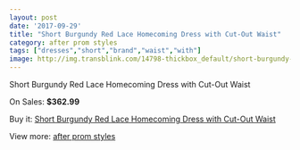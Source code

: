 ```yaml
---
layout: post
date: '2017-09-29'
title: "Short Burgundy Red Lace Homecoming Dress with Cut-Out Waist"
category: after prom styles
tags: ["dresses","short","brand","waist","with"]
image: http://img.transblink.com/14798-thickbox_default/short-burgundy-red-lace-homecoming-dress-with-cut-out-waist.jpg
---
```

Short Burgundy Red Lace Homecoming Dress with Cut-Out Waist

On Sales: **$362.99**
<a href="https://www.transblink.com/en/after-prom-styles/4725-short-burgundy-red-lace-homecoming-dress-with-cut-out-waist.html"><amp-img layout="responsive" width="600" height="600" src="//img.transblink.com/14798-thickbox_default/short-burgundy-red-lace-homecoming-dress-with-cut-out-waist.jpg" alt="Short Burgundy Red Lace Homecoming Dress with Cut-Out Waist 0" /></a>
<a href="https://www.transblink.com/en/after-prom-styles/4725-short-burgundy-red-lace-homecoming-dress-with-cut-out-waist.html"><amp-img layout="responsive" width="600" height="600" src="//img.transblink.com/14800-thickbox_default/short-burgundy-red-lace-homecoming-dress-with-cut-out-waist.jpg" alt="Short Burgundy Red Lace Homecoming Dress with Cut-Out Waist 1" /></a>
<a href="https://www.transblink.com/en/after-prom-styles/4725-short-burgundy-red-lace-homecoming-dress-with-cut-out-waist.html"><amp-img layout="responsive" width="600" height="600" src="//img.transblink.com/14799-thickbox_default/short-burgundy-red-lace-homecoming-dress-with-cut-out-waist.jpg" alt="Short Burgundy Red Lace Homecoming Dress with Cut-Out Waist 2" /></a>

Buy it: [Short Burgundy Red Lace Homecoming Dress with Cut-Out Waist](https://www.transblink.com/en/after-prom-styles/4725-short-burgundy-red-lace-homecoming-dress-with-cut-out-waist.html "Short Burgundy Red Lace Homecoming Dress with Cut-Out Waist")

View more: [after prom styles](https://www.transblink.com/en/55-after-prom-styles "after prom styles")